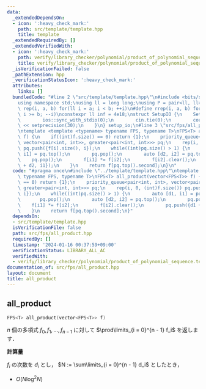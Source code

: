 ```yaml
---
data:
  _extendedDependsOn:
  - icon: ':heavy_check_mark:'
    path: src/template/template.hpp
    title: template
  _extendedRequiredBy: []
  _extendedVerifiedWith:
  - icon: ':heavy_check_mark:'
    path: verify/library_checker/polynomial/product_of_polynomial_sequence.test.cpp
    title: verify/library_checker/polynomial/product_of_polynomial_sequence.test.cpp
  _isVerificationFailed: false
  _pathExtension: hpp
  _verificationStatusIcon: ':heavy_check_mark:'
  attributes:
    links: []
  bundledCode: "#line 2 \"src/template/template.hpp\"\n#include <bits/stdc++.h>\n\
    using namespace std;\nusing ll = long long;\nusing P = pair<ll, ll>;\n#define\
    \ rep(i, a, b) for(ll i = a; i < b; ++i)\n#define rrep(i, a, b) for(ll i = a;\
    \ i >= b; --i)\nconstexpr ll inf = 4e18;\nstruct SetupIO {\n    SetupIO() {\n\
    \        ios::sync_with_stdio(0);\n        cin.tie(0);\n        cout << fixed\
    \ << setprecision(30);\n    }\n} setup_io;\n#line 3 \"src/fps/all_product.hpp\"\
    \ntemplate <template <typename> typename FPS, typename T>\nFPS<T> all_product(vector<FPS<T>>\
    \ f) {\n    if((int)f.size() == 0) return {1};\n    priority_queue<pair<int, int>,\
    \ vector<pair<int, int>>, greater<pair<int, int>>> pq;\n    rep(i, 0, (int)f.size())\
    \ pq.push({f[i].size(), i});\n    while((int)pq.size() > 1) {\n        auto [d1,\
    \ i1] = pq.top();\n        pq.pop();\n        auto [d2, i2] = pq.top();\n    \
    \    pq.pop();\n        f[i1] *= f[i2];\n        f[i2].clear();\n        pq.push({d1\
    \ + d2, i1});\n    }\n    return f[pq.top().second];\n}\n"
  code: "#pragma once\n#include \"../template/template.hpp\"\ntemplate <template <typename>\
    \ typename FPS, typename T>\nFPS<T> all_product(vector<FPS<T>> f) {\n    if((int)f.size()\
    \ == 0) return {1};\n    priority_queue<pair<int, int>, vector<pair<int, int>>,\
    \ greater<pair<int, int>>> pq;\n    rep(i, 0, (int)f.size()) pq.push({f[i].size(),\
    \ i});\n    while((int)pq.size() > 1) {\n        auto [d1, i1] = pq.top();\n \
    \       pq.pop();\n        auto [d2, i2] = pq.top();\n        pq.pop();\n    \
    \    f[i1] *= f[i2];\n        f[i2].clear();\n        pq.push({d1 + d2, i1});\n\
    \    }\n    return f[pq.top().second];\n}"
  dependsOn:
  - src/template/template.hpp
  isVerificationFile: false
  path: src/fps/all_product.hpp
  requiredBy: []
  timestamp: '2024-01-16 00:37:59+09:00'
  verificationStatus: LIBRARY_ALL_AC
  verifiedWith:
  - verify/library_checker/polynomial/product_of_polynomial_sequence.test.cpp
documentation_of: src/fps/all_product.hpp
layout: document
title: all_product
---
```


## all_product

```cpp
FPS<T> all_product(vector<FPS<T>> f)
```

$n$ 個の多項式 $f_0, f_1, ..., f_{n - 1}$ に対して $\prod\limits_{i = 0}^{n - 1} f_i$ を返します．

**計算量**

$f_i$ の次数を $d_i$ とし， $N := \sum\limits_{i = 0}^{n - 1} d_i$ としたとき，

- $O(N \log^2 {N})$